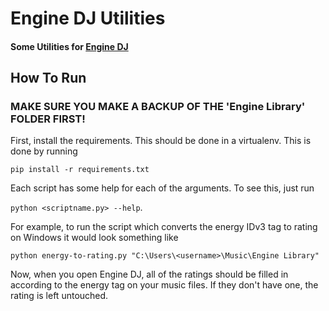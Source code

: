 # Engine DJ Utilities 

#### Some Utilities for [Engine DJ](https://enginedj.com/)

## How To Run

### MAKE SURE YOU MAKE A BACKUP OF THE 'Engine Library' FOLDER FIRST!

First, install the requirements. This should be done in a virtualenv.
This is done by running 

```pip install -r requirements.txt```

Each script has some help for each of the arguments. To see this, just run

```python <scriptname.py> --help```.

For example, to run the script which converts the energy IDv3 tag to rating on
Windows it would look something like 

```python energy-to-rating.py "C:\Users\<username>\Music\Engine Library"```

Now, when you open Engine DJ, all of the ratings should be filled in according
to the energy tag on your music files. If they don't have one, the rating is
left untouched.
